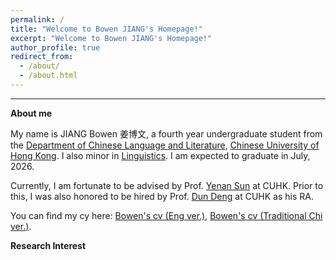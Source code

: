 ```yaml
---
permalink: /
title: "Welcome to Bowen JIANG's Homepage!"
excerpt: "Welcome to Bowen JIANG's Homepage!"
author_profile: true
redirect_from: 
  - /about/
  - /about.html
---
```


---

**About me**


My name is JIANG Bowen 姜博文, a fourth year undergraduate student from the [Department of Chinese Language and Literature](https://www.chi.cuhk.edu.hk), [Chinese University of Hong Kong](https://www.cuhk.edu.hk/english/index.html). I also minor in [Linguistics](https://ling.cuhk.edu.hk). I am expected to graduate in July, 2026.

Currently, I am fortunate to be advised by Prof. [Yenan Sun](https://yenan09.github.io) at CUHK. Prior to this, I was also honored to be hired by Prof. [Dun Deng](https://www.chi.cuhk.edu.hk/profile/prof-deng-dun/) at CUHK as his RA.

You can find my cy here: [Bowen's cv (Eng ver.)](../assets/CV_JIANGBowen_Chi_20241223.pdf), [Bowen's cv (Traditional Chi ver.)](../assets/CV_JIANGBowen_Eng_20241223.pdf).


**Research Interest**


